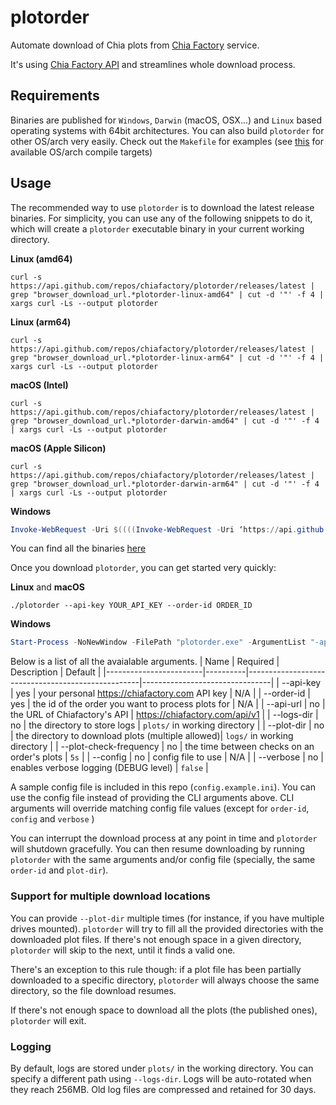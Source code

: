 # plotorder

Automate download of Chia plots from
[Chia Factory](https://chiafactory.com) service.

It's using [Chia Factory API](https://chiafactory.com/api/) and streamlines
whole download process.

## Requirements

Binaries are published for `Windows`, `Darwin` (macOS, OSX...) and `Linux` based operating systems with 64bit architectures. You can also build `plotorder` for other OS/arch very easily. Check out the `Makefile` for examples (see [this](https://golang.org/doc/install/source#environment) for available OS/arch compile targets)

## Usage

The recommended way to use `plotorder` is to download the latest release binaries. For simplicity, you can use any of the following snippets to do it, which will create a `plotorder` executable binary in your current working directory.

**Linux (amd64)**
```shell
curl -s https://api.github.com/repos/chiafactory/plotorder/releases/latest | grep "browser_download_url.*plotorder-linux-amd64" | cut -d '"' -f 4 | xargs curl -Ls --output plotorder
```
**Linux (arm64)**
```shell
curl -s https://api.github.com/repos/chiafactory/plotorder/releases/latest | grep "browser_download_url.*plotorder-linux-arm64" | cut -d '"' -f 4 | xargs curl -Ls --output plotorder
```

**macOS (Intel)**
```shell
curl -s https://api.github.com/repos/chiafactory/plotorder/releases/latest | grep "browser_download_url.*plotorder-darwin-amd64" | cut -d '"' -f 4 | xargs curl -Ls --output plotorder
```
**macOS (Apple Silicon)**
```shell
curl -s https://api.github.com/repos/chiafactory/plotorder/releases/latest | grep "browser_download_url.*plotorder-darwin-arm64" | cut -d '"' -f 4 | xargs curl -Ls --output plotorder
```

**Windows**
```powershell
Invoke-WebRequest -Uri $((((Invoke-WebRequest -Uri ‘https://api.github.com/repos/chiafactory/plotorder/releases/latest').Content | ConvertFrom-Json).assets.browser_download_url | select-string -Pattern 'pandoc-2.14.0.1-1-amd64.deb’).Line) -OutFile plotorder.exe
```

You can find all the binaries [here](https://github.com/chiafactory/plotorder/releases/)

Once you download `plotorder`, you can get started very quickly:

**Linux** and **macOS**
```shell
./plotorder --api-key YOUR_API_KEY --order-id ORDER_ID
```

**Windows**
```powershell
Start-Process -NoNewWindow -FilePath "plotorder.exe" -ArgumentList "-api-key:YOUR_API_KEY","-order-id:ORDER_ID"
```

Below is a list of all the avaialable arguments.
| Name                   | Required | Description                                       | Default                        |
|------------------------|----------|---------------------------------------------------|--------------------------------|
| --api-key              | yes      | your personal https://chiafactory.com API key     | N/A                            |
| --order-id             | yes      | the id of the order you want to process plots for | N/A                            |
| --api-url              | no       | the URL of Chiafactory's API                      | https://chiafactory.com/api/v1 |
| --logs-dir             | no       | the directory to store logs                       | `plots/` in working directory  |
| --plot-dir             | no       | the directory to download plots (multiple allowed)| `logs/` in working directory   |
| --plot-check-frequency | no       | the time between checks on an order's plots       | `5s`                           |
| --config               | no       | config file to use                                | N/A                            |
| --verbose              | no       | enables verbose logging (DEBUG level)             | `false`                        |

A sample config file is included in this repo (`config.example.ini`). You can use the config file instead of providing the CLI arguments above. CLI arguments will override matching config file values (except for `order-id`, `config` and `verbose` )

You can interrupt the download process at any point in time and `plotorder` will shutdown gracefully. You can then resume downloading by running `plotorder` with the same arguments and/or config file (specially, the same `order-id` and `plot-dir`).

### Support for multiple download locations
You can provide `--plot-dir` multiple times (for instance, if you have multiple drives mounted). `plotorder` will try to fill all the provided directories with the downloaded plot files. If there's not enough space in a given directory, `plotorder` will skip to the next, until it finds a valid one.

There's an exception to this rule though: if a plot file has been partially downloaded to a specific directory, `plotorder` will always choose the same directory, so the file download resumes.

If there's not enough space to download all the plots (the published ones), `plotorder` will exit.

### Logging
By default, logs are stored under `plots/` in the working directory. You can specify a different path using `--logs-dir`. Logs will be auto-rotated when they reach 256MB. Old log files are compressed and retained for 30 days.